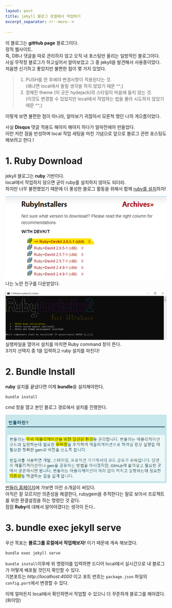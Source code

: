 ```yaml
---
layout: post
title: jekyll 블로그 로컬에서 작업하기
excerpt_separator: <!--more-->

---
```


<!--more-->
이 블로그는 **gitHub page** 블로그이다.   
정적 웹사이트.    
즉, DB나 댓글을 따로 관리하지 않고 오직 내 포스팅만 올리는 일방적인 블로그이다.   
사실 무작정 블로그가 하고싶어서 알아보았고 그 중 jekyll을 발견해서 사용중이었다.   
처음엔 신기하고 좋았지만 불편한 점이 몇 가지 있었다.   

> 1. PUSH를 한 후에야 변경사항이 적용된다는 것.    
>   (왜냐면 local에서 돌릴 생각을 하지 않았기 때문 ^^;)   
> 2. 정해진 theme (이 곳은 hydejack)의 스타일이 마음에 들지 않는 것.   
>   (이것도 변경할 수 있었지만 local에서 작업하는 법을 몰라 시도하지 않았기 때문 ^^;)

이렇게 보면 불편한 점이 아니라, 알아보기 귀찮아서 모른척 했던 나의 게으름이었다.   

사실 **Disqus** 댓글 적용도 해야지 해야지 하다가 얼마전에야 만들었다.   
이런 저런 점을 반성하며 local 작업 세팅을 마친 기념으로
앞으로 블로그 관련 포스팅도 해보려고 한다.!   


# 1. Ruby Download

jekyll 블로그는 **ruby** 기반이다.   
local에서 작업하지 않으면 굳이 ruby를 설치하지 않아도 되더라.   
하지만 너무 불편했었기 때문에 더 풍성한 블로그 활동을 위해서 함께 [ruby를 설치](https://rubyinstaller.org/downloads/)하자!   
   
![ruby.png](../img/ruby.png)
나는 노란 친구를 다운받았다.   
   
   
![intall](../img/rubyInstall.png)
실행파일을 열어서 설치를 마치면 Ruby command 창이 뜬다.   
3가지 선택지 중 1을 입력하고 ruby 설치를 마친다!   

# 2. Bundle Install

**ruby** 설치를 끝냈다면 이제 **bundle**을 설치해야한다.   

```cmd
bundle install
```
cmd 창을 열고 본인 블로그 경로에서 설치를 진행한다.   
   

![bundler](../img/bundler.png)
[번들러 홈페이지](https://ruby-korea.github.io/bundler-site/)에 가보면 이런 소개글이 써있다.   
아직은 잘 모르지만 의존성을 해결한다, rubygem을 추적한다는 말로 보아서 프로젝트를 위한 환결설정을 하는 명령인 것 같다.   
점점 **Ruby**에 대해서 알아야겠다는 생각이 든다..   

# 3. bundle exec jekyll serve

우선 목표는 **블로그를 로컬에서 작업해보자!** 이기 때문에 계속 해보겠다.   

```cmd
bundle exec jekyll serve
```
`bundle install`이후에 위 명령어를 입력하면 드디어 local에서 실시간으로 내 블로그가 어떻게 배포될 것인지 확인할 수 있다.   
기본포트는 *http://localhost:4000* 이고 포트 번호는 `package.json` 파일의 `config.port`에서 변경할 수 있다.   


이제 얼마든지 local에서 확인하면서 작업할 수 있으니 더 꾸준하게 블로그를 해야겠다. (화이띵)   

